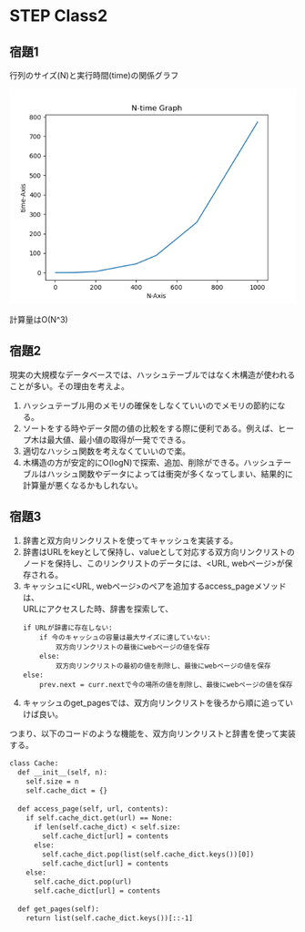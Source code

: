 # STEP Class2

## 宿題1

行列のサイズ(N)と実行時間(time)の関係グラフ

![](step2_kadai1.png)

計算量はO(N^3)

## 宿題2
現実の大規模なデータベースでは、ハッシュテーブルではなく木構造が使われることが多い。その理由を考えよ。
1. ハッシュテーブル用のメモリの確保をしなくていいのでメモリの節約になる。
2. ソートをする時やデータ間の値の比較をする際に便利である。例えば、ヒープ木は最大値、最小値の取得が一発でできる。
3. 適切なハッシュ関数を考えなくていいので楽。
4. 木構造の方が安定的にO(logN)で探索、追加、削除ができる。ハッシュテーブルはハッシュ関数やデータによっては衝突が多くなってしまい、結果的に計算量が悪くなるかもしれない。


## 宿題3
1. 辞書と双方向リンクリストを使ってキャッシュを実装する。
2. 辞書はURLをkeyとして保持し、valueとして対応する双方向リンクリストのノードを保持し、このリンクリストのデータには、<URL, webページ>が保存される。
3. キャッシュに<URL, webページ>のペアを追加するaccess_pageメソッドは、  
    URLにアクセスした時、辞書を探索して、  
    ```
    if URLが辞書に存在しない:
        if 今のキャッシュの容量は最大サイズに達していない:
            双方向リンクリストの最後にwebページの値を保存
        else:
            双方向リンクリストの最初の値を削除し、最後にwebページの値を保存
    else:
        prev.next = curr.nextで今の場所の値を削除し、最後にwebページの値を保存
    ```
4. キャッシュのget_pagesでは、双方向リンクリストを後ろから順に追っていけば良い。

つまり、以下のコードのような機能を、双方向リンクリストと辞書を使って実装する。
```
class Cache:
  def __init__(self, n):
    self.size = n
    self.cache_dict = {}

  def access_page(self, url, contents):
    if self.cache_dict.get(url) == None:
      if len(self.cache_dict) < self.size:
        self.cache_dict[url] = contents
      else:
        self.cache_dict.pop(list(self.cache_dict.keys())[0])
        self.cache_dict[url] = contents
    else:
      self.cache_dict.pop(url)
      self.cache_dict[url] = contents

  def get_pages(self):
    return list(self.cache_dict.keys())[::-1]
```